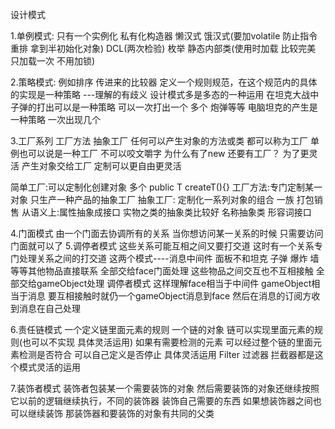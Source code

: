 设计模式

1.单例模式: 只有一个实例化  私有化构造器
  懒汉式 饿汉式(要加volatile 防止指令重排 拿到半初始化对象) DCL(两次检验) 枚举 静态内部类(使用时加载 比较完美 只加载一次 不用加锁)

2.策略模式: 例如排序 传进来的比较器
  定义一个规则规范，在这个规范内的具体的实现是一种策略 ---理解的有歧义 设计模式多是多态的一种运用
  在坦克大战中 子弹的打出可以是一种策略  可以一次打出一个 多个 炮弹等等
  电脑坦克的产生是一种策略 一次出现几个

3.工厂系列 工厂方法 抽象工厂
  任何可以产生对象的方法或类 都可以称为工厂 单例也可以说是一种工厂 不可以咬文嚼字
  为什么有了new 还要有工厂？ 为了更灵活 产生对象交给工厂 定制可以更自由更灵活

  简单工厂:可以定制化创建对象 多个 public T createT(){}
  工厂方法:专门定制某一对象  只生产一种产品的抽象工厂
  抽象工厂: 定制化一系列对象的组合 一族 打包销售
  从语义上:属性抽象成接口 实物之类的抽象类比较好 名称抽象类 形容词接口

4.门面模式 由一个门面去协调所有的关系 当你想访问某一关系的时候 只需要访问门面就可以了
5.调停者模式 这些关系可能互相之间又要打交道 这时有一个关系专门处理关系之间的打交道
这两个模式----消息中间件 面板不和坦克 子弹 爆炸 墙等等其他物品直接联系 全部交给face门面处理
这些物品之间交互也不互相接触 全部交给gameObject处理 调停者模式
这样理解face相当于中间件 gameObject相当于消息 要互相接触时就仍一个gameObject消息到face
然后在消息的订阅方收到消息在自己处理

6.责任链模式 一个定义链里面元素的规则 一个链的对象 链可以实现里面元素的规则(也可以不实现 具体灵活运用)
如果有需要检测的元素 可以经过整个链的里面元素检测是否符合 可以自己定义是否停止 具体灵活运用
Filter 过滤器 拦截器都是这个模式灵活的运用

7.装饰者模式 装饰者包装某一个需要装饰的对象 然后需要装饰的对象还继续按照它以前的逻辑继续执行，不同的装饰器
装饰自己需要的东西 如果想装饰器之间也可以继续装饰 那装饰器和要装饰的对象有共同的父类